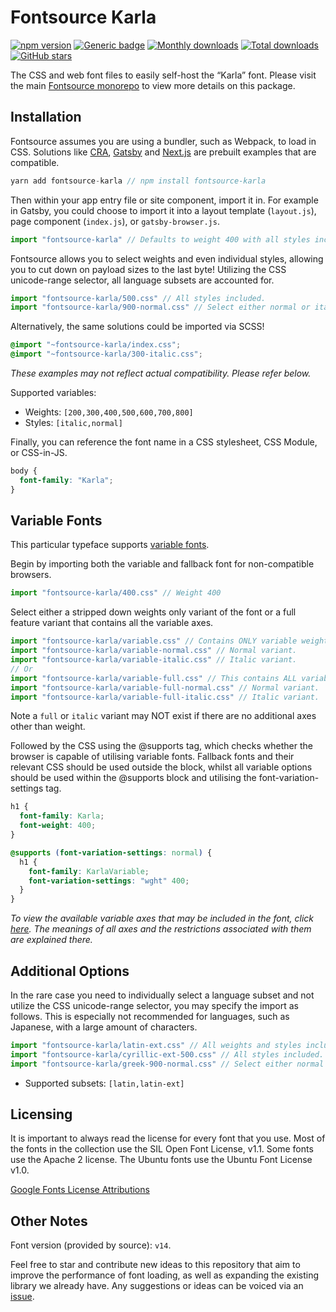 # Fontsource Karla

[![npm version](https://badge.fury.io/js/fontsource-karla.svg)](https://www.npmjs.com/package/fontsource-karla) [![Generic badge](https://img.shields.io/badge/fontsource-passing-brightgreen)](https://github.com/fontsource/fontsource) [![Monthly downloads](https://badgen.net/npm/dm/fontsource-karla)](https://github.com/fontsource/fontsource) [![Total downloads](https://badgen.net/npm/dt/fontsource-karla)](https://github.com/fontsource/fontsource) [![GitHub stars](https://img.shields.io/github/stars/DecliningLotus/fontsource.svg?style=social&label=Star)](https://github.com/fontsource/fontsource/stargazers)

The CSS and web font files to easily self-host the “Karla” font. Please visit the main [Fontsource monorepo](https://github.com/fontsource/fontsource) to view more details on this package.

## Installation

Fontsource assumes you are using a bundler, such as Webpack, to load in CSS. Solutions like [CRA](https://create-react-app.dev/), [Gatsby](https://www.gatsbyjs.org/) and [Next.js](https://nextjs.org/) are prebuilt examples that are compatible.

```javascript
yarn add fontsource-karla // npm install fontsource-karla
```

Then within your app entry file or site component, import it in. For example in Gatsby, you could choose to import it into a layout template (`layout.js`), page component (`index.js`), or `gatsby-browser.js`.

```javascript
import "fontsource-karla" // Defaults to weight 400 with all styles included.
```

Fontsource allows you to select weights and even individual styles, allowing you to cut down on payload sizes to the last byte! Utilizing the CSS unicode-range selector, all language subsets are accounted for.

```javascript
import "fontsource-karla/500.css" // All styles included.
import "fontsource-karla/900-normal.css" // Select either normal or italic.
```

Alternatively, the same solutions could be imported via SCSS!

```scss
@import "~fontsource-karla/index.css";
@import "~fontsource-karla/300-italic.css";
```

_These examples may not reflect actual compatibility. Please refer below._

Supported variables:

- Weights: `[200,300,400,500,600,700,800]`
- Styles: `[italic,normal]`

Finally, you can reference the font name in a CSS stylesheet, CSS Module, or CSS-in-JS.

```css
body {
  font-family: "Karla";
}
```

## Variable Fonts

This particular typeface supports [variable fonts](https://developer.mozilla.org/en-US/docs/Web/CSS/CSS_Fonts/Variable_Fonts_Guide).

Begin by importing both the variable and fallback font for non-compatible browsers.

```js
import "fontsource-karla/400.css" // Weight 400
```

Select either a stripped down weights only variant of the font or a full feature variant that contains all the variable axes.

```js
import "fontsource-karla/variable.css" // Contains ONLY variable weights and no other axes. Both normal and italic.
import "fontsource-karla/variable-normal.css" // Normal variant.
import "fontsource-karla/variable-italic.css" // Italic variant.
// Or
import "fontsource-karla/variable-full.css" // This contains ALL variable axes. Font files are larger. Both normal and italic.
import "fontsource-karla/variable-full-normal.css" // Normal variant.
import "fontsource-karla/variable-full-italic.css" // Italic variant.
```

Note a `full` or `italic` variant may NOT exist if there are no additional axes other than weight.

Followed by the CSS using the @supports tag, which checks whether the browser is capable of utilising variable fonts. Fallback fonts and their relevant CSS should be used outside the block, whilst all variable options should be used within the @supports block and utilising the font-variation-settings tag.

```css
h1 {
  font-family: Karla;
  font-weight: 400;
}

@supports (font-variation-settings: normal) {
  h1 {
    font-family: KarlaVariable;
    font-variation-settings: "wght" 400;
  }
}
```

_To view the available variable axes that may be included in the font, click [here](https://fonts.google.com/variablefonts). The meanings of all axes and the restrictions associated with them are explained there._

## Additional Options

In the rare case you need to individually select a language subset and not utilize the CSS unicode-range selector, you may specify the import as follows. This is especially not recommended for languages, such as Japanese, with a large amount of characters.

```javascript
import "fontsource-karla/latin-ext.css" // All weights and styles included.
import "fontsource-karla/cyrillic-ext-500.css" // All styles included.
import "fontsource-karla/greek-900-normal.css" // Select either normal or italic.
```

- Supported subsets: `[latin,latin-ext]`

## Licensing

It is important to always read the license for every font that you use.
Most of the fonts in the collection use the SIL Open Font License, v1.1. Some fonts use the Apache 2 license. The Ubuntu fonts use the Ubuntu Font License v1.0.

[Google Fonts License Attributions](https://fonts.google.com/attribution)

## Other Notes

Font version (provided by source): `v14`.

Feel free to star and contribute new ideas to this repository that aim to improve the performance of font loading, as well as expanding the existing library we already have. Any suggestions or ideas can be voiced via an [issue](https://github.com/fontsource/fontsource/issues).
